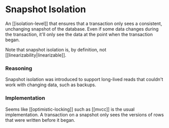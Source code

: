 # Snapshot Isolation
An [[isolation-level]] that ensures that a transaction only sees a consistent, unchanging snapshot of the database. Even if some data changes during the transaction, it'll only see the data at the point when the transaction began.

Note that snapshot isolation is, by definition, not [[linearizability|linearizable]].

### Reasoning
Snapshot isolation was introduced to support long-lived reads that couldn't work with changing data, such as backups.

### Implementation
Seems like [[optimistic-locking]] such as [[mvcc]] is the usual implementation. A transaction on a snapshot only sees the versions of rows that were written before it began.
